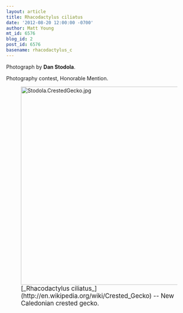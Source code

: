 ```yaml
---
layout: article
title: Rhacodactylus ciliatus
date: '2012-08-20 12:00:00 -0700'
author: Matt Young
mt_id: 6576
blog_id: 2
post_id: 6576
basename: rhacodactylus_c
---
```

Photograph by **Dan Stodola**.

Photography contest, Honorable Mention. 

<figure>
<img src="{{ site.baseurl }}/uploads/2012/Stodola.CrestedGecko.jpg" alt="Stodola.CrestedGecko.jpg" width="600" height="537" />
<figcaption markdown="span">
<big>[_Rhacodactylus ciliatus_](http://en.wikipedia.org/wiki/Crested_Gecko) -- New Caledonian crested gecko.</big>

</figcaption>
</figure>

